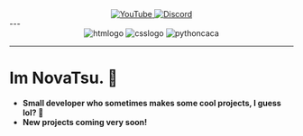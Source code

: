 <div align="center">
<a href="https://www.youtube.com">
    <img src="https://img.shields.io/badge/YouTube-FF0000?style=for-the-badge&logo=youtube&logoColor=white" alt="YouTube">
</a>
<a href="https://discord.com">
    <img src="https://img.shields.io/badge/Discord-5865F2?style=for-the-badge&logo=discord&logoColor=white" alt="Discord">
</a>
    </div>
---
<div align="center">
    <img src="https://img.shields.io/badge/HTML-E34F26?style=flat&logo=html5&logoColor=white" alt="htmlogo"> <img src="https://img.shields.io/badge/CSS-1572B6?style=flat&logo=css3&logoColor=white" alt="csslogo"> <img src="https://img.shields.io/badge/Python-3776AB?style=flat&logo=python&logoColor=white" alt="pythoncaca">
</div>

---
# Im NovaTsu. 👋
- **Small developer who sometimes makes some cool projects, I guess lol? 🦧**
- **New projects coming very soon!**
#
